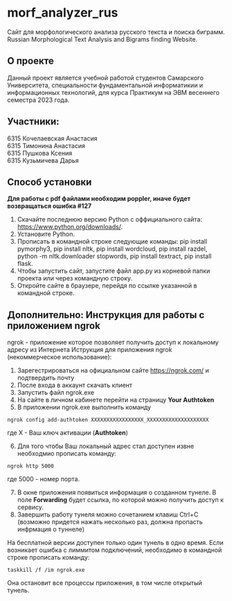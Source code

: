 # morf_analyzer_rus
Сайт для морфологического анализа русского текста и поиска биграмм.  
Russian Morphological Text Analysis and Bigrams finding Website.
## О проекте
Данный проект является учебной работой студентов Самарского Университета, специальности фундаментальной информатикии и информационных технологий, для курса Практикум на ЭВМ весеннего семестра 2023 года.

## Участники:
6315 Кочелаевская Анастасия  
6315 Тимонина Анастасия  
6315 Пушкова Ксения  
6315 Кузьмичева Дарья  

## Способ установки
**Для работы с pdf файлами необходим poppler, иначе будет возвращаться ошибка #127**
1. Скачайте последнюю версию Python с оффициального сайта: https://www.python.org/downloads/.
2. Установите Python.
3. Прописать в командной строке следующие команды: pip install pymorphy3, pip install nltk, pip install wordcloud, pip install razdel, python -m nltk.downloader stopwords, pip install textract, pip install flask.
5. Чтобы запустить сайт, запустите файл app.py из корневой папки проекта или через командную строку.
6. Откройте сайте в браузере, перейдя по ссылке указанной в командной строке.



## Дополнительно: Инструкция для работы с приложением ngrok
ngrok - приложение которое позволяет получить доступ к локальному адресу из Интернета
Иструкция для приложения ngrok (некоммерческое использование):

1. Зарегестрироваться на официальном сайте https://ngrok.com/ и подтвердить почту
2. После входа в аккаунт скачать клиент
3. Запустить файл ngrok.exe
4. На сайте в личном кабинете перейти на страницу ****Your Authtoken****
5. В приложении ngrok.exe выполнить команду 

`ngrok config add-authtoken XXXXXXXXXXXXXXXXX_XXXXXXXXXXXXXXXXXXXX`

где Х - Ваш ключ активации (****Authtoken****)

6. Для того чтобы Ваш локальный адрес стал доступен извне необходмио прописать команду:

`ngrok http 5000`

где 5000 - номер порта.

7. В окне приложения появиться информация о созданном тунеле. В поле **Forwarding** будет ссылка, по которой можно получить доступ к сервису.
8. Завершить работу тунеля можно сочетанием клавиш Ctrl+C (возможно придется нажать несколько раз, должна пропасть инфрмация о туннеле)

На бесплатной версии доступен только один тунель в одно время. Если возникает ошибка с лиммитом подключений, необходимо в командной строке прописать команду:

`taskkill /f /im ngrok.exe`

Она остановит все процессы приложения, в том числе открытый тунель.
